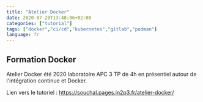 ```yaml
---
title: "Atelier Docker"
date: 2020-07-20T13:48:06+02:00
categories: ["tutorial"]
tags: ["docker","ci/cd","kubernetes","gitlab","podman"]
language: fr
---
```


## Formation Docker

Atelier Docker été 2020 laboratoire APC
3 TP de 4h en présentiel autour de l'intégration continue et Docker.

Lien vers le tutoriel : https://souchal.pages.in2p3.fr/atelier-docker/